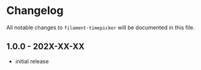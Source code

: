 # Changelog

All notable changes to `filament-timepicker` will be documented in this file.

## 1.0.0 - 202X-XX-XX

- initial release
